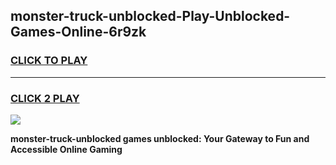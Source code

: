 
## monster-truck-unblocked-Play-Unblocked-Games-Online-6r9zk
<h3>
<a href="https://premium76.site?title=monster-truck-unblocked&ref=25A">CLICK TO PLAY</a></h3>
<hr>

<h3>
<a href="https://premium76.site?title=monster-truck-unblocked&ref=25A">CLICK 2 PLAY</a>
  
</h3>

<a href="https://premium76.site?title=monster-truck-unblocked&ref=25A"><img src="https://clearcache.store/games.png"></a>


**monster-truck-unblocked games unblocked: Your Gateway to Fun and Accessible Online Gaming**
